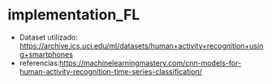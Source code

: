 # implementation_FL

- Dataset utilizado: https://archive.ics.uci.edu/ml/datasets/human+activity+recognition+using+smartphones
- referencias:https://machinelearningmastery.com/cnn-models-for-human-activity-recognition-time-series-classification/
